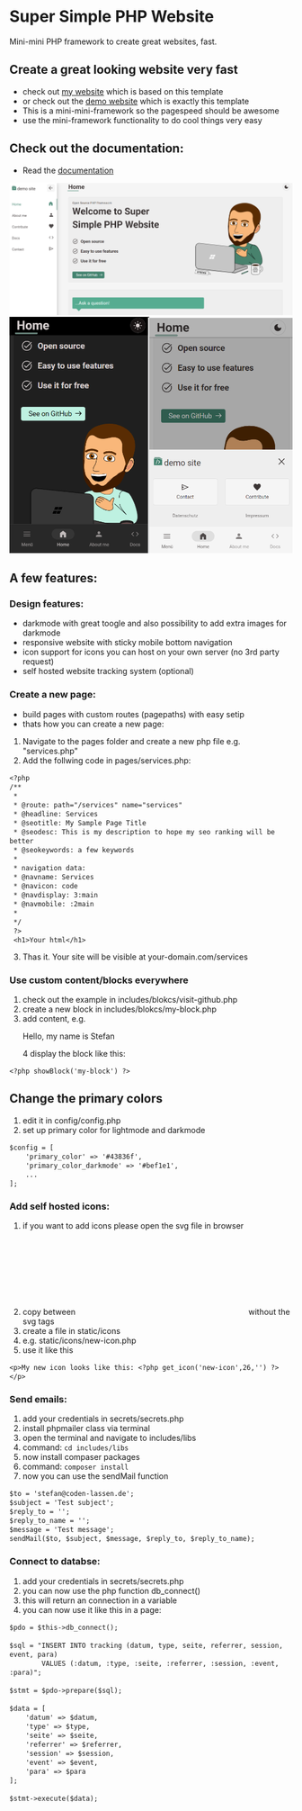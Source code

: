 # Super Simple PHP Website
Mini-mini PHP framework to create great websites, fast.

## Create a great looking website very fast
- check out [my website](https://coden-lassen.de) which is based on this template
- or check out the [demo website](https://demo.coden-lassen.de) which is exactly this template
- This is a mini-mini-framework so the pagespeed should be awesome
- use the mini-framework functionality to do cool things very easy

## Check out the documentation:
- Read the [documentation](https://demo.coden-lassen.de/docu)

![My Image](static/img/screenshot1.png)
![My Image](static/img/screenshot2.png)

## A few features:

### Design features:
- darkmode with great toogle and also possibility to add extra images for darkmode
- responsive website with sticky mobile bottom navigation
- icon support for icons you can host on your own server (no 3rd party request)
- self hosted website tracking system (optional)

### Create a new page:
- build pages with custom routes (pagepaths) with easy setip
- thats how you can create a new page:
1. Navigate to the pages folder and create a new php file e.g. "services.php"
2. Add the follwing code in pages/services.php:
```
<?php
/**
 * 
 * @route: path="/services" name="services"
 * @headline: Services
 * @seotitle: My Sample Page Title
 * @seodesc: This is my description to hope my seo ranking will be better
 * @seokeywords: a few keywords
 * 
 * navigation data:
 * @navname: Services
 * @navicon: code
 * @navdisplay: 3:main
 * @navmobile: :2main
 * 
 */
 ?>
 <h1>Your html</h1>
```
3. Thas it. Your site will be visible at your-domain.com/services

### Use custom content/blocks everywhere

1. check out the example in includes/blokcs/visit-github.php
2. create a new block in includes/blokcs/my-block.php
3. add content, e.g. <p>Hello, my name is Stefan</p>
4 display the block like this:
```  
<?php showBlock('my-block') ?>
```

## Change the primary colors
1. edit it in config/config.php
2. set up primary color for lightmode and darkmode
```
$config = [
    'primary_color' => '#43836f',
    'primary_color_darkmode' => '#bef1e1',
    ...
];
```

### Add self hosted icons:
1. if you want to add icons please open the svg file in browser
2. copy between <svg></svg> without the svg tags
3. create a file in static/icons
4. e.g. static/icons/new-icon.php
5. use it like this
```
<p>My new icon looks like this: <?php get_icon('new-icon',26,'') ?></p>
```

### Send emails:
1. add your credentials in secrets/secrets.php
2. install phpmailer class via terminal
3. open the terminal and navigate to includes/libs
4. command: `cd includes/libs`
5. now install compaser packages
6. command: `composer install`
7. now you can use the sendMail function
```
$to = 'stefan@coden-lassen.de';
$subject = 'Test subject';
$reply_to = '';
$reply_to_name = '';
$message = 'Test message';
sendMail($to, $subject, $message, $reply_to, $reply_to_name);
```

### Connect to databse:
1. add your credentials in secrets/secrets.php
2. you can now use the php function db_connect()
3. this will return an connection in a variable
4. you can now use it like this in a page:

```
$pdo = $this->db_connect();

$sql = "INSERT INTO tracking (datum, type, seite, referrer, session, event, para) 
        VALUES (:datum, :type, :seite, :referrer, :session, :event, :para)";

$stmt = $pdo->prepare($sql);

$data = [
    'datum' => $datum,
    'type' => $type,
    'seite' => $seite,
    'referrer' => $referrer,
    'session' => $session,
    'event' => $event,
    'para' => $para
];

$stmt->execute($data);
```